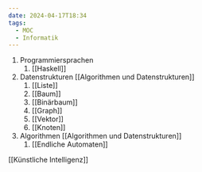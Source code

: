 ```yaml
---
date: 2024-04-17T18:34
tags:
  - MOC
  - Informatik
---
```

1. Programmiersprachen
	1. [[Haskell]]
2. Datenstrukturen [[Algorithmen und Datenstrukturen]]
	1. [[Liste]]
	2. [[Baum]]
	3. [[Binärbaum]]
	4. [[Graph]]
	5. [[Vektor]]
	6. [[Knoten]]
3. Algorithmen [[Algorithmen und Datenstrukturen]]
	1. [[Endliche Automaten]]

[[Künstliche Intelligenz]]
